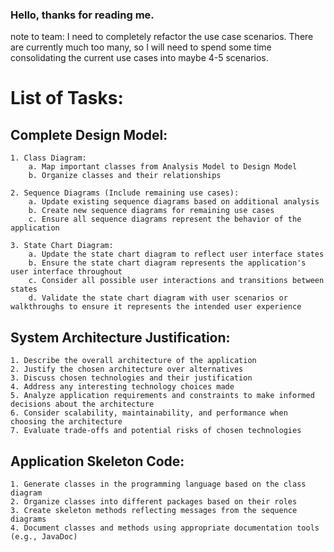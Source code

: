 ### Hello, thanks for reading me.

note to team: I need to completely refactor the use case scenarios. There are currently much too many, 
              so I will need to spend some time consolidating the current use cases into maybe 4-5 scenarios.

# List of Tasks:

## Complete Design Model:

    1. Class Diagram:
        a. Map important classes from Analysis Model to Design Model
        b. Organize classes and their relationships

    2. Sequence Diagrams (Include remaining use cases):
        a. Update existing sequence diagrams based on additional analysis
        b. Create new sequence diagrams for remaining use cases
        c. Ensure all sequence diagrams represent the behavior of the application

    3. State Chart Diagram:
        a. Update the state chart diagram to reflect user interface states
        b. Ensure the state chart diagram represents the application's user interface throughout
        c. Consider all possible user interactions and transitions between states
        d. Validate the state chart diagram with user scenarios or walkthroughs to ensure it represents the intended user experience

## System Architecture Justification:

    1. Describe the overall architecture of the application
    2. Justify the chosen architecture over alternatives
    3. Discuss chosen technologies and their justification
    4. Address any interesting technology choices made
    5. Analyze application requirements and constraints to make informed decisions about the architecture
    6. Consider scalability, maintainability, and performance when choosing the architecture
    7. Evaluate trade-offs and potential risks of chosen technologies

## Application Skeleton Code:

    1. Generate classes in the programming language based on the class diagram
    2. Organize classes into different packages based on their roles
    3. Create skeleton methods reflecting messages from the sequence diagrams
    4. Document classes and methods using appropriate documentation tools (e.g., JavaDoc)